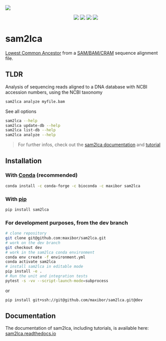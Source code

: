 ![](docs/img/sam2lca_logo_text.png)

<p align="center">
    <a href="https://github.com/maxibor/sam2lca/actions"><img src="https://github.com/maxibor/sam2lca/workflows/sam2lca-CI/badge.svg"/></a>
    <a href="https://sam2lca.readthedocs.io"><img src="https://readthedocs.org/projects/sam2lca/badge/?version=latest"/></a>
    <a href="https://pypi.org/project/sam2lca"><img src="https://img.shields.io/badge/install%20with-pip-blue"/></a>
    <a href="https://anaconda.org/maxibor/sam2lca"><img src="https://anaconda.org/maxibor/sam2lca/badges/version.svg"/></a>
</p>

# sam2lca

[Lowest Common Ancestor](https://en.wikipedia.org/wiki/Lowest_common_ancestor) from a [SAM/BAM/CRAM](https://en.wikipedia.org/wiki/SAM_(file_format)) sequence alignment file.

## TLDR

Analysis of sequencing reads aligned to a DNA database with NCBI accession numbers, using the NCBI taxonomy

```bash
sam2lca analyze myfile.bam
```

See all options

```bash
sam2lca --help
sam2lca update-db --help
sam2lca list-db --help
sam2lca analyze --help
```

> For further infos, check out the [sam2lca documentation](https://sam2lca.readthedocs.io) and [tutorial](https://sam2lca.readthedocs.io/en/latest/tutorial.html)

## Installation

### With [Conda](https://docs.conda.io/en/latest/) (recommended)

```bash
conda install -c conda-forge -c bioconda -c maxibor sam2lca
```

### With [pip](https://pypi.org/project/pip/)

```bash
pip install sam2lca
```

### For development purposes, from the dev branch

```bash
# clone repository 
git clone git@github.com:maxibor/sam2lca.git
# work on the dev branch
git checkout dev
# work in the sam2lca conda environment
conda env create -f environment.yml
conda activate sam2lca
# install sam2lca in editable mode
pip install -e .
# Run the unit and integration tests
pytest -s -vv --script-launch-mode=subprocess
```

or

```bash
pip install git+ssh://git@github.com/maxibor/sam2lca.git@dev
```

## Documentation

The documentation of sam2lca, including tutorials, is available here: [sam2lca.readthedocs.io](https://sam2lca.readthedocs.io)
